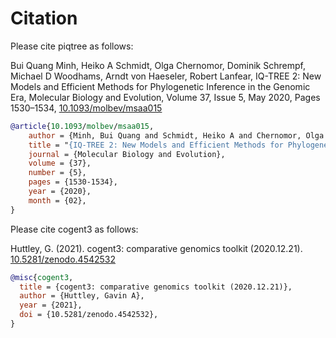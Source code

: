 # Citation

Please cite piqtree as follows:

Bui Quang Minh, Heiko A Schmidt, Olga Chernomor, Dominik Schrempf, Michael D Woodhams, Arndt von Haeseler, Robert Lanfear, IQ-TREE 2: New Models and Efficient Methods for Phylogenetic Inference in the Genomic Era, Molecular Biology and Evolution, Volume 37, Issue 5, May 2020, Pages 1530–1534, [10.1093/molbev/msaa015](https://doi.org/10.1093/molbev/msaa015)

```bibtex
@article{10.1093/molbev/msaa015,
    author = {Minh, Bui Quang and Schmidt, Heiko A and Chernomor, Olga and Schrempf, Dominik and Woodhams, Michael D and von Haeseler, Arndt and Lanfear, Robert},
    title = "{IQ-TREE 2: New Models and Efficient Methods for Phylogenetic Inference in the Genomic Era}",
    journal = {Molecular Biology and Evolution},
    volume = {37},
    number = {5},
    pages = {1530-1534},
    year = {2020},
    month = {02},
}
```

Please cite cogent3 as follows:

Huttley, G. (2021). cogent3: comparative genomics toolkit (2020.12.21). [10.5281/zenodo.4542532](https://doi.org/10.5281/zenodo.4542532)

```bibtex
@misc{cogent3,
  title = {cogent3: comparative genomics toolkit (2020.12.21)},
  author = {Huttley, Gavin A},
  year = {2021},
  doi = {10.5281/zenodo.4542532},
}
```

<!-- ::: piqtree -->

